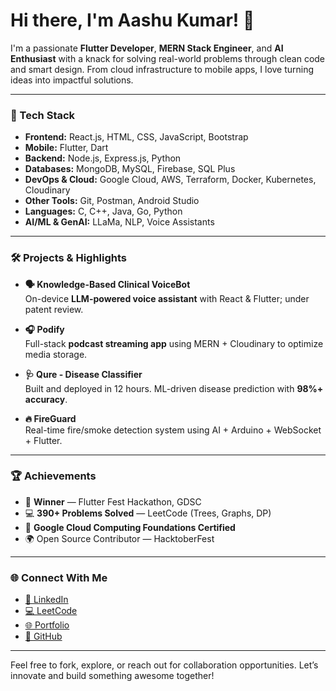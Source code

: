 # Hi there, I'm Aashu Kumar! 👋

I'm a passionate **Flutter Developer**, **MERN Stack Engineer**, and **AI Enthusiast** with a knack for solving real-world problems through clean code and smart design. From cloud infrastructure to mobile apps, I love turning ideas into impactful solutions.


---

### 🚀 Tech Stack

- **Frontend:** React.js, HTML, CSS, JavaScript, Bootstrap  
- **Mobile:** Flutter, Dart  
- **Backend:** Node.js, Express.js, Python  
- **Databases:** MongoDB, MySQL, Firebase, SQL Plus  
- **DevOps & Cloud:** Google Cloud, AWS, Terraform, Docker, Kubernetes, Cloudinary  
- **Other Tools:** Git, Postman, Android Studio  
- **Languages:** C, C++, Java, Go, Python  
- **AI/ML & GenAI:** LLaMa, NLP, Voice Assistants

---

### 🛠️ Projects & Highlights

- **🗣️ Knowledge-Based Clinical VoiceBot**  
  On-device **LLM-powered voice assistant** with React & Flutter; under patent review.

- **🎧 Podify**  
  Full-stack **podcast streaming app** using MERN + Cloudinary to optimize media storage.

- **🩺 Qure - Disease Classifier**  
  Built and deployed in 12 hours. ML-driven disease prediction with **98%+ accuracy**.

- **🔥 FireGuard**  
  Real-time fire/smoke detection system using AI + Arduino + WebSocket + Flutter.

---

### 🏆 Achievements

- 🥇 **Winner** — Flutter Fest Hackathon, GDSC  
- 💻 **390+ Problems Solved** — LeetCode (Trees, Graphs, DP)  
- 🧠 **Google Cloud Computing Foundations Certified**  
- 🌍 Open Source Contributor — HacktoberFest

---

### 🌐 Connect With Me

- [🔗 LinkedIn](https://www.linkedin.com/in/aashu-kumar-apr2004/)  
- [💻 LeetCode](https://leetcode.com/aashu_kmr/)  
- [🌐 Portfolio](https://my-portfolio-kappa-ivory.vercel.app/)  
- [📁 GitHub](https://github.com/Robino0aashu)

---

Feel free to fork, explore, or reach out for collaboration opportunities. Let’s innovate and build something awesome together!
